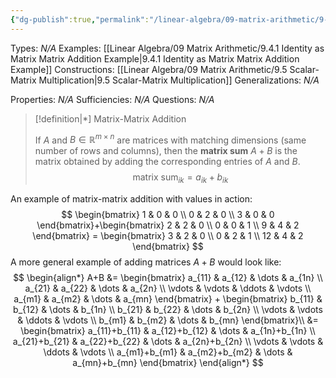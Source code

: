 ```yaml
---
{"dg-publish":true,"permalink":"/linear-algebra/09-matrix-arithmetic/9-4-matrix-matrix-addition/","tags":["Type/Definition","Topic/Linear_Algebra"]}
---
```


Types: *N/A*
Examples: [[Linear Algebra/09 Matrix Arithmetic/9.4.1 Identity as Matrix Matrix Addition Example\|9.4.1 Identity as Matrix Matrix Addition Example]]
Constructions: [[Linear Algebra/09 Matrix Arithmetic/9.5 Scalar-Matrix Multiplication\|9.5 Scalar-Matrix Multiplication]]
Generalizations: *N/A*

Properties: *N/A*
Sufficiencies: *N/A*
Questions: *N/A*

> [!definition|*] Matrix-Matrix Addition
> 
> If $A$ and $B \in \mathbb{R}^{m \times n}$ are matrices with matching dimensions (same number of rows and columns), then the **matrix sum** $A+B$ is the matrix obtained by adding the corresponding entries of $A$ and $B$. 
> $$
> \text{matrix sum}_{ik} = a_{ik} + b_{ik}
> $$

An example of matrix-matrix addition with values in action:
$$
\begin{bmatrix}
1 & 0 & 0 \\
0 & 2 & 0 \\
3 & 0 & 0
\end{bmatrix}+\begin{bmatrix}
2 & 2 & 0 \\
0 & 0 & 1 \\
9 & 4 & 2
\end{bmatrix} = \begin{bmatrix}
3 & 2 & 0 \\
0 & 2 & 1 \\
12 & 4 & 2
\end{bmatrix}
$$
A more general example of adding matrices $A + B$ would look like:
$$
\begin{align*}
A+B &=  \begin{bmatrix}
a_{11} & a_{12} & \dots & a_{1n} \\
a_{21} & a_{22} & \dots & a_{2n} \\
\vdots & \vdots & \ddots & \vdots \\
a_{m1} & a_{m2} & \dots & a_{mn}
\end{bmatrix} + \begin{bmatrix}
b_{11} & b_{12} & \dots & b_{1n} \\
b_{21} & b_{22} & \dots & b_{2n} \\
\vdots & \vdots & \ddots & \vdots \\
b_{m1} & b_{m2} & \dots & b_{mn}
\end{bmatrix}\\
&= \begin{bmatrix}
a_{11}+b_{11} & a_{12}+b_{12} & \dots & a_{1n}+b_{1n} \\
a_{21}+b_{21} & a_{22}+b_{22} & \dots & a_{2n}+b_{2n} \\
\vdots & \vdots & \ddots & \vdots \\
a_{m1}+b_{m1} & a_{m2}+b_{m2} & \dots & a_{mn}+b_{mn}
\end{bmatrix}
\end{align*}
$$